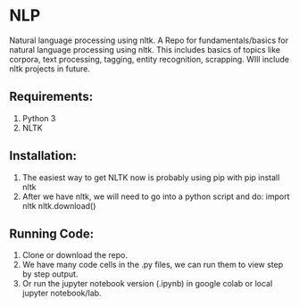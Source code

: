# NLP
Natural language processing using nltk.
A Repo for fundamentals/basics for natural language processing using nltk. This includes basics of topics like corpora, text processing, tagging, entity recognition, scrapping. WIll include nltk projects in future.

## Requirements:
 1. Python 3
 2. NLTK
 
## Installation:
1. The easiest way to get NLTK now is probably using pip with
 pip install nltk
2. After we have nltk, we will need to go into a python script and do:
  import nltk
  nltk.download()

## Running Code:
1. Clone or download the repo.
2. We have many code cells in the .py files, we can run them to view step by step output.
3. Or run the jupyter notebook version (.ipynb) in google colab or local jupyter notebook/lab.
